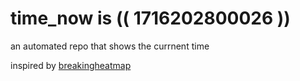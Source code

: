 # time_now is (( 1716202800026 ))

an automated repo that shows the currnent time

inspired by [breakingheatmap](https://github.com/breakingheatmap/breakingheatmap)